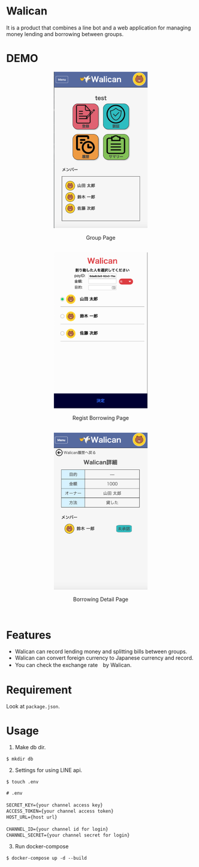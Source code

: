 # Walican


It is a product that combines a line bot and a web application for managing money lending and borrowing between groups.

# DEMO

<div align="center">
<img src="./public/images/readme/group-page.png" width="250px">
<p style="text-align: center;">Group Page</p><br>

<img src="./public/images/readme/walican.png" width="250px">
<p style="text-align: center;">Regist Borrowing Page</p><br>

<img src="./public/images/readme/walican-detail.png" width="250px">
<p style="text-align: center;">Borrowing Detail Page</p><br>
</div>

# Features

- Walican can record lending money and splitting bills between groups.
- Walican can convert foreign currency to Japanese currency and record.
- You can check the exchange rate　by Walican.

# Requirement

Look at `package.json`.

# Usage

1. Make db dir.
```
$ mkdir db
```

2. Settings for using LINE api.
```
$ touch .env
```

```
# .env

SECRET_KEY={your channel access key}
ACCESS_TOKEN={your channel access token}
HOST_URL={host url}

CHANNEL_ID={your channel id for login}
CHANNEL_SECRET={your channel secret for login}
```

3. Run docker-compose
```
$ docker-compose up -d --build
```
